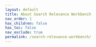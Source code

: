 ```yaml
---
layout: default
title: About Search Relevance Workbench
nav_order: 1
has_children: false
has_toc: false
nav_exclude: true
permalink: /search-relevance-workbench/
---
```


